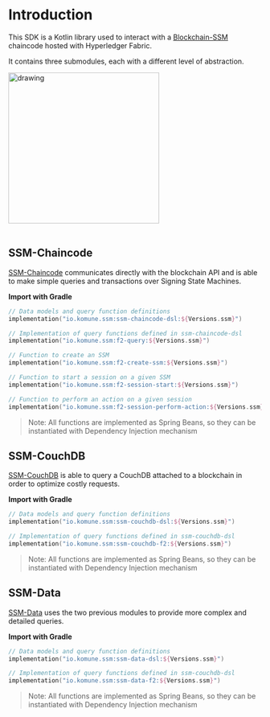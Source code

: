 # Introduction

This SDK is a Kotlin library used to interact with a [Blockchain-SSM](https://github.com/civis-blockchain/blockchain-ssm) chaincode hosted with Hyperledger Fabric.

It contains three submodules, each with a different level of abstraction.  

<img src="https://docs.smartb.city/s3/docs/ssm/diagrams/architecture.png" alt="drawing" width="300"/>
<br /><br />

## SSM-Chaincode

[SSM-Chaincode](/docs/chaincode-dsl-signing-state-machine--page) communicates directly with the blockchain API and is able to make simple queries and transactions over Signing State Machines.

**Import with Gradle**
```kotlin
// Data models and query function definitions
implementation("io.komune.ssm:ssm-chaincode-dsl:${Versions.ssm}")

// Implementation of query functions defined in ssm-chaincode-dsl
implementation("io.komune.ssm:f2-query:${Versions.ssm}")

// Function to create an SSM
implementation("io.komune.ssm:f2-create-ssm:${Versions.ssm}")

// Function to start a session on a given SSM
implementation("io.komune.ssm:f2-session-start:${Versions.ssm}")

// Function to perform an action on a given session
implementation("io.komune.ssm:f2-session-perform-action:${Versions.ssm}")
```
> Note: All functions are implemented as Spring Beans, so they can be instantiated with Dependency Injection mechanism

## SSM-CouchDB

[SSM-CouchDB](/docs/ssm-couchdb-general--page) is able to query a CouchDB attached to a blockchain in order to optimize costly requests.

**Import with Gradle**
```kotlin
// Data models and query function definitions
implementation("io.komune.ssm:ssm-couchdb-dsl:${Versions.ssm}")

// Implementation of query functions defined in ssm-couchdb-dsl
implementation("io.komune.ssm:ssm-couchdb-f2:${Versions.ssm}")
```
> Note: All functions are implemented as Spring Beans, so they can be instantiated with Dependency Injection mechanism

## SSM-Data

[SSM-Data](/docs/ssm-tx-general--page) uses the two previous modules to provide more complex and detailed queries.

**Import with Gradle**
```kotlin
// Data models and query function definitions
implementation("io.komune.ssm:ssm-data-dsl:${Versions.ssm}")

// Implementation of query functions defined in ssm-couchdb-dsl
implementation("io.komune.ssm:ssm-data-f2:${Versions.ssm}")
```
> Note: All functions are implemented as Spring Beans, so they can be instantiated with Dependency Injection mechanism

